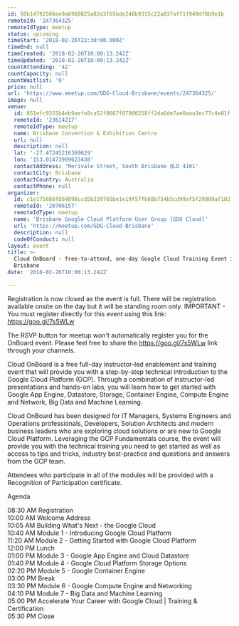 ```yaml
---
id: 50b14792506ee9a6968825a82d3f65bde246b9315c22a83faff1f949df8b9e1b
remoteId: '247364325'
remoteIdType: meetup
status: upcoming
timeStart: '2018-02-26T22:30:00.000Z'
timeEnd: null
timeCreated: '2018-02-26T10:00:13.242Z'
timeUpdated: '2018-02-26T10:00:13.242Z'
countAttending: '42'
countCapacity: null
countWaitlist: '0'
price: null
url: 'https://www.meetup.com/GDG-Cloud-Brisbane/events/247364325/'
image: null
venue:
  id: 851efc9355b4eb9aefe8ca52f8667f87900258ff2da6de7ae0aaa3ec77c4e01f
  remoteId: '23614217'
  remoteIdType: meetup
  name: Brisbane Convention & Exhibition Centre
  url: null
  description: null
  lat: '-27.47245216369629'
  lon: '153.01473999023438'
  contactAddress: 'Merivale Street, South Brisbane QLD 4101'
  contactCity: Brisbane
  contactCountry: Australia
  contactPhone: null
organizer:
  id: c1e175688f884898ccd5b339765be1e19f57fb68b754b5cd99af5f29809af102
  remoteId: '20706157'
  remoteIdType: meetup
  name: 'Brisbane Google Cloud Platform User Group [GDG Cloud]'
  url: 'https://meetup.com/GDG-Cloud-Brisbane'
  description: null
  codeOfConduct: null
layout: event
title: >-
  Cloud OnBoard - free-to-attend, one-day Google Cloud Training Event in
  Brisbane
date: '2018-02-26T10:00:13.242Z'

---
```

<p>Registration is now closed as the event is full. There will be registration available onsite on the day but it will be standing room only. IMPORTANT - You must register directly for this event using this link: <a href="https://goo.gl/7s5WLw" class="linkified">https://goo.gl/7s5WLw</a></p> <p>The RSVP button for meetup won't automatically register you for the OnBoard event. Please feel free to share the <a href="https://goo.gl/7s5WLw" class="linkified">https://goo.gl/7s5WLw</a> link through your channels.</p> <p>Cloud OnBoard is a free full-day instructor-led enablement and training event that will provide you with a step-by-step technical introduction to the Google Cloud Platform (GCP). Through a combination of instructor-led presentations and hands-on labs, you will learn how to get started with Google App Engine, Datastore, Storage, Container Engine, Compute Engine and Network, Big Data and Machine Learning.</p> <p>Cloud OnBoard has been designed for IT Managers, Systems Engineers and Operations professionals, Developers, Solution Architects and modern business leaders who are exploring cloud solutions or are new to Google Cloud Platform. Leveraging the GCP Fundamentals course, the event will provide you with the technical training you need to get started as well as access to tips and tricks, industry best-practice and questions and answers from the GCP team.</p> <p>Attendees who participate in all of the modules will be provided with a Recognition of Participation certificate.</p> <p>Agenda</p> <p>08:30 AM Registration<br/>10:00 AM Welcome Address<br/>10:05 AM Building What's Next - the Google Cloud<br/>10:40 AM Module 1 - Introducing Google Cloud Platform<br/>11:20 AM Module 2 - Getting Started with Google Cloud Platform<br/>12:00 PM Lunch<br/>01:00 PM Module 3 - Google App Engine and Cloud Datastore<br/>01:40 PM Module 4 - Google Cloud Platform Storage Options<br/>02:20 PM Module 5 - Google Container Engine<br/>03:00 PM Break<br/>03:30 PM Module 6 - Google Compute Engine and Networking<br/>04:10 PM Module 7 - Big Data and Machine Learning<br/>05:00 PM Accelerate Your Career with Google Cloud | Training &amp; Certification<br/>05:30 PM Close</p>
